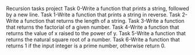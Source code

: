 Recursion tasks project
Task 0-Write a function that prints a string, followed by a new line.
Task 1-Write a function that prints a string in reverse.
Task 2-Write a function that returns the length of a string.
Task 3-Write a function that returns the factorial of a given number.
Task 4-Write a function that returns the value of x raised to the power of y.
Task 5-Write a function that returns the natural square root of a number.
Task 6-Write a function that returns 1 if the input integer is a prime number, otherwise return 0.
